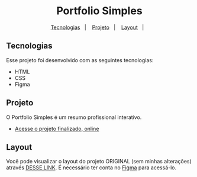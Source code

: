 <h1 align="center"> Portfolio Simples </h1>

<p align="center">
  <a href="#tecnologias">Tecnologias</a>&nbsp;&nbsp;&nbsp;|&nbsp;&nbsp;&nbsp;
  <a href="#projeto">Projeto</a>&nbsp;&nbsp;&nbsp;|&nbsp;&nbsp;&nbsp;
  <a href="#layout">Layout</a>&nbsp;&nbsp;&nbsp;|&nbsp;&nbsp;&nbsp;
</p>

## Tecnologias

Esse projeto foi desenvolvido com as seguintes tecnologias:

- HTML
- CSS
- Figma

## Projeto

O Portfolio Simples é um resumo profissional interativo.
- [Acesse o projeto finalizado, online](https://portfolio-simples-pi.vercel.app/)

## Layout

Você pode visualizar o layout do projeto ORIGINAL (sem minhas alterações) através [DESSE LINK](https://www.figma.com/file/NrzJacC887svMVfF9oC2jM/Portfolio-Projeto-2?type=design&node-id=0-1&mode=design&t=bpZC02Ls8MMkWjnU-0 ). É necessário ter conta no [Figma](https://figma.com) para acessá-lo.

